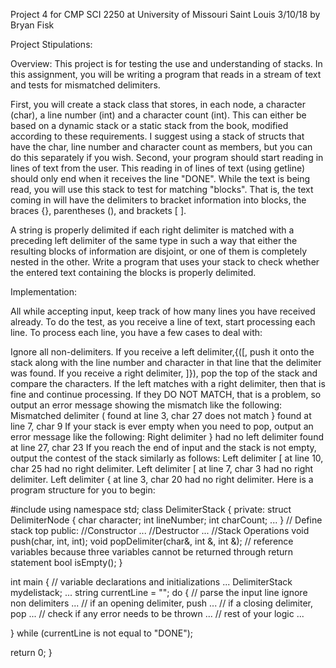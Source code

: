 Project 4 for CMP SCI 2250 at University of Missouri Saint Louis 3/10/18 by Bryan Fisk

Project Stipulations:

Overview: This project is for testing the use and understanding of stacks. In this assignment, you will be writing a program that reads in a stream of text and tests for mismatched delimiters.

First, you will create a stack class that stores, in each node, a character (char), a line number (int) and a character count (int). This can either be based on a dynamic stack or a static stack from the book, modified according to these requirements. I suggest using a stack of structs that have the char, line number and character count as members, but you can do this separately if you wish.
Second, your program should start reading in lines of text from the user. This reading in of lines of text (using getline) should only end when it receives the line "DONE".
While the text is being read, you will use this stack to test for matching "blocks". That is, the text coming in will have the delimiters to bracket information into blocks, the braces {}, parentheses (), and brackets [ ].

A string is properly delimited if each right delimiter is matched with a preceding left delimiter of the same type in such a way that either the resulting blocks of information are disjoint, or one of them is completely nested in the other. Write a program that uses your stack to check whether the entered text containing the blocks is properly delimited.

Implementation:

All while accepting input, keep track of how many lines you have received already. To do the test, as you receive a line of text, start processing each line. To process each line, you have a few cases to deal with: 

Ignore all non-delimiters.
If you receive a left delimiter,{([, push it onto the stack along with the line number and character in that line that the delimiter was found.
If you receive a right delimiter, ]}), pop the top of the stack and compare the characters. If the left matches with a right delimiter, then that is fine and continue processing. If they DO NOT MATCH, that is a problem, so output an error message showing the mismatch like the following:
Mismatched delimiter ( found at line 3, char 27 does not match } found at line 7, char 9
If your stack is ever empty when you need to pop, output an error message like the following:
Right delimiter } had no left delimiter found at line 27, char 23
If you reach the end of input and the stack is not empty, output the contest of the stack similarly as follows:
Left delimiter [ at line 10, char 25 had no right delimiter.
Left delimiter [ at line 7, char 3 had no right delimiter.
Left delimiter { at line 3, char 20 had no right delimiter.
Here is a program structure for you to begin:

#include<iostream>
using namespace std;
class DelimiterStack {
 private:
  struct DelimiterNode {
   char character;
   int lineNumber;
   int charCount;
   ...
  }
  // Define stack top
 public:
  //Constructor
  ...
  //Destructor
  ...
  //Stack Operations
  void push(char, int, int);
  void popDelimiter(char&, int &, int &); // reference variables because three variables cannot be returned through return statement
  bool isEmpty();
}

int main {
 // variable declarations and initializations
 ...
 DelimiterStack mydelistack;
 ...
 string currentLine = "";
 do {
  // parse the input line ignore non delimiters
  ... 
  // if an opening delimiter, push
  ...
  // if a closing delimiter, pop 
  ...
  // check if any error needs to be thrown
  ...
  // rest of your logic
  ...
  
 } while (currentLine is not equal to "DONE");

 return 0;
}
